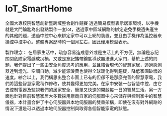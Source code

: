 # IoT_SmartHome
全國大專校院智慧創新暨跨域整合創作競賽
透過簡易模型表示居家環境，以手機就是大門鑰匙為出發點製作一套Iot，透過家中區域網路的綁定避免手機遺失產生的其他問題，透過中控中心來綁定家中可以上網的裝置，並且由手機作為遙控器來操控中控中心。整體專案歷時約一個月左右，因此僅用模型表示。

製作理念： 在居家生活中，疏忽容易造成意外或是生活上的不方便，無論是忘記關閉危險家電釀成災禍，又或是忘記攜帶鑰匙導致無法進入家門，基於上述的問題，我們提出了一些由安全角度思考的應用，並且結合現代的智慧家居，透過感測器達到燈光、空調自動，減少能源浪費也使得全球暖化得到趨緩，降低家園破壞的速度。綜合以上，我們構思出整合市面上已有的但卻不是那麼完善的智慧家電，我們將這些智慧家電稍作修改，使其變得更加完美。在家中安裝一台智慧中控，由它去控制電器及監視我們的居家安全，簡單又快速的開啟每一日的智慧生活。另一方面也針對目前智慧家居大多數採用廠商自家的伺服器中心來儲存與控制家中的智慧儀器，本計畫合併了中心伺服器與本地伺服器的雙重架構，即使在沒有對外網路的情況下還是可以透過本地伺服器控制與取得各個智能家電的狀態。

